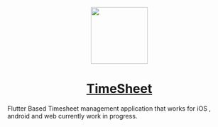 <p align="center">
  <a href="https://retromusic.app">
    <img src="assets\images\icon.png" height="128">
    <h1 align="center">TimeSheet</h1>
  </a>
</p>

Flutter Based Timesheet management application that works for iOS , android and web currently work in progress. 
